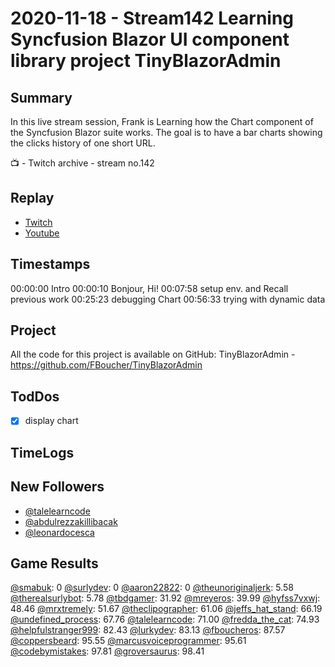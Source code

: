
# 2020-11-18 - Stream142 Learning Syncfusion Blazor UI component library project TinyBlazorAdmin

Summary
-------

In this live stream session, Frank is Learning how the Chart component of the Syncfusion Blazor suite works. The goal is to have a bar charts showing the clicks history of one short URL.

📺 - Twitch archive - stream no.142

Replay
------

- [Twitch](https://www.twitch.tv/fboucheros)
- [Youtube](https://youtu.be/BRuuiOibuLU)


Timestamps
--------

00:00:00 Intro
00:00:10 Bonjour, Hi!
00:07:58 setup env. and Recall previous work
00:25:23 debugging Chart
00:56:33 trying with dynamic data

## Project

All the code for this project is available on GitHub: TinyBlazorAdmin - https://github.com/FBoucher/TinyBlazorAdmin

## TodDos

- [X] display chart

## TimeLogs



## New Followers

- [@talelearncode](https://www.twitch.tv/talelearncode)
- [@abdulrezzakillibacak](https://www.twitch.tv/abdulrezzakillibacak)
- [@leonardocesca](https://www.twitch.tv/leonardocesca)

## Game Results

[@smabuk](https://www.twitch.tv/smabuk): 0
[@surlydev](https://www.twitch.tv/surlydev): 0
[@aaron22822](https://www.twitch.tv/aaron22822): 0
[@theunoriginaljerk](https://www.twitch.tv/theunoriginaljerk): 5.58
[@therealsurlybot](https://www.twitch.tv/therealsurlybot): 5.78
[@tbdgamer](https://www.twitch.tv/tbdgamer): 31.92
[@mreyeros](https://www.twitch.tv/mreyeros): 39.99
[@hyfss7vxwj](https://www.twitch.tv/hyfss7vxwj): 48.46
[@mrxtremely](https://www.twitch.tv/mrxtremely): 51.67
[@theclipographer](https://www.twitch.tv/theclipographer): 61.06
[@jeffs_hat_stand](https://www.twitch.tv/jeffs_hat_stand): 66.19
[@undefined_process](https://www.twitch.tv/undefined_process): 67.76
[@talelearncode](https://www.twitch.tv/talelearncode): 71.00
[@fredda_the_cat](https://www.twitch.tv/fredda_the_cat): 74.93
[@helpfulstranger999](https://www.twitch.tv/helpfulstranger999): 82.43
[@lurkydev](https://www.twitch.tv/lurkydev): 83.13
[@fboucheros](https://www.twitch.tv/fboucheros): 87.57
[@coppersbeard](https://www.twitch.tv/coppersbeard): 95.55
[@marcusvoiceprogrammer](https://www.twitch.tv/marcusvoiceprogrammer): 95.61
[@codebymistakes](https://www.twitch.tv/codebymistakes): 97.81
[@groversaurus](https://www.twitch.tv/groversaurus): 98.41
